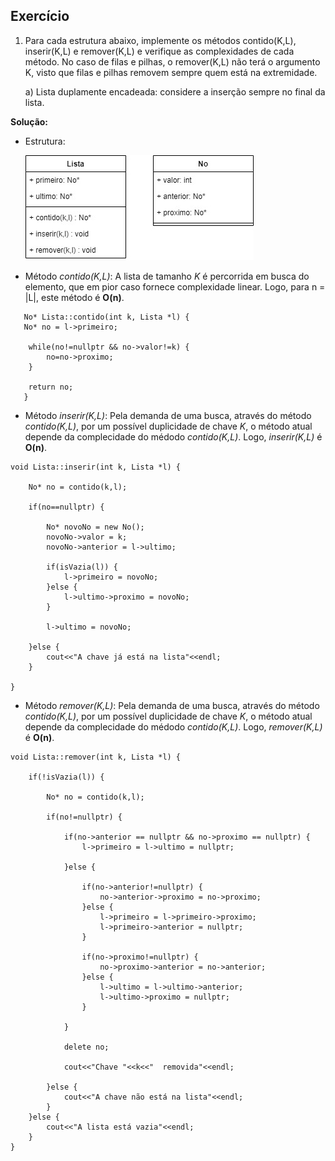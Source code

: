 ## Exercício

1) Para cada estrutura abaixo, implemente os métodos contido(K,L), inserir(K,L) e remover(K,L) e
   verifique as complexidades de cada método. No caso de filas e pilhas, o remover(K,L) não terá o
   argumento K, visto que filas e pilhas removem sempre quem está na extremidade.

   a) Lista duplamente encadeada: considere a inserção sempre no final da lista.

**Solução:** 

- Estrutura:


  ![Logo do R](./docs/uml_lista.jpg)


- Método _contido(K,L)_: A lista de tamanho _K_ é percorrida em busca do elemento, que em pior caso fornece complexidade linear. Logo, para n = |L|, este método é **O(n)**.
```
   No* Lista::contido(int k, Lista *l) {
   No* no = l->primeiro;

    while(no!=nullptr && no->valor!=k) {
        no=no->proximo;
    }

    return no;
   }
```

- Método _inserir(K,L)_: Pela demanda de uma busca, através do método _contido(K,L)_, por um possível duplicidade de chave _K_, o método atual depende da complecidade do médodo _contido(K,L)_. Logo, _inserir(K,L)_ é **O(n)**.

```
void Lista::inserir(int k, Lista *l) {

    No* no = contido(k,l);

    if(no==nullptr) {

        No* novoNo = new No();
        novoNo->valor = k;
        novoNo->anterior = l->ultimo;

        if(isVazia(l)) {
            l->primeiro = novoNo;
        }else {
            l->ultimo->proximo = novoNo;
        }

        l->ultimo = novoNo;

    }else {
        cout<<"A chave já está na lista"<<endl;
    }

}
```

- Método _remover(K,L)_: Pela demanda de uma busca, através do método _contido(K,L)_, por um possível duplicidade de chave _K_, o método atual depende da complecidade do médodo _contido(K,L)_. Logo, _remover(K,L)_ é **O(n)**.

```
void Lista::remover(int k, Lista *l) {

    if(!isVazia(l)) {

        No* no = contido(k,l);

        if(no!=nullptr) {

            if(no->anterior == nullptr && no->proximo == nullptr) {
                l->primeiro = l->ultimo = nullptr;

            }else {

                if(no->anterior!=nullptr) {
                    no->anterior->proximo = no->proximo;
                }else {
                    l->primeiro = l->primeiro->proximo;
                    l->primeiro->anterior = nullptr;
                }

                if(no->proximo!=nullptr) {
                    no->proximo->anterior = no->anterior;
                }else {
                    l->ultimo = l->ultimo->anterior;
                    l->ultimo->proximo = nullptr;
                }

            }

            delete no;

            cout<<"Chave "<<k<<"  removida"<<endl;

        }else {
            cout<<"A chave não está na lista"<<endl;
        }
    }else {
        cout<<"A lista está vazia"<<endl;
    }
}
``` 